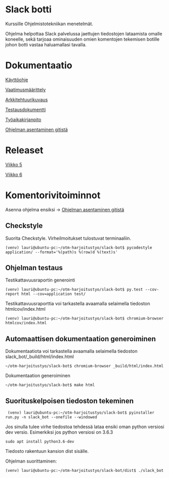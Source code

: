 # Slack botti

Kurssille Ohjelmistotekniikan menetelmät.

Ohjelma helpottaa Slack palvelussa jaettujen tiedostojen lataamista omalle koneelle, sekä tarjoaa ominaisuuden omien komentojen tekemisen botille johon botti vastaa haluamallasi tavalla.

# Dokumentaatio 

[Käyttöohje](/dokumentaatio/kayttoohje.md)

[Vaatimusmäärittely](/dokumentaatio/vaatimusmaarittely.md)

[Arkkitehtuurikuvaus](/dokumentaatio/arkkitehtuuri.md)

[Testausdokumentti](/dokumentaatio/testaus.md)

[Työaikakirjanpito](/dokumentaatio/tyoaikakirjanpito.md)

[Ohjelman asentaminen gitistä](/dokumentaatio/asentaminen.md)

# Releaset

[Viikko 5](https://github.com/laurivaananen/otm-harjoitustyo/releases/tag/viikko5)

[Viikko 6](https://github.com/laurivaananen/otm-harjoitustyo/releases/tag/viikko6)

# Komentorivitoiminnot

Asenna ohjelma ensiksi -> [Ohjelman asentaminen gitistä](/dokumentaatio/asentaminen.md)

## Checkstyle

Suorita Checkstyle. Virheilmoitukset tulostuvat terminaaliin.

` (venv) lauri@ubuntu-pc:~/otm-harjoitustyo/slack-bot$ pycodestyle application/ --format='%(path)s %(row)d %(text)s' `

## Ohjelman testaus

Testikattavuusraportin generointi

` (venv) lauri@ubuntu-pc:~/otm-harjoitustyo/slack-bot$ py.test --cov-report html --cov=application test/ `

Testikattavuusraporttia voi tarkastella avaamalla selaimella  tiedoston htmlcov/index.html

` (venv) lauri@ubuntu-pc:~/otm-harjoitustyo/slack-bot$ chromium-browser htmlcov/index.html `

## Automaattisen dokumentaation generoiminen

Dokumentaatiota voi tarkastella avaamalla selaimella tiedoston slack_bot/_build/html/index.html

`~/otm-harjoitustyo/slack-bot$ chromium-browser _build/html/index.html`

Dokumentaation generoiminen

`~/otm-harjoitustyo/slack-bot$ make html`

## Suorituskelpoisen tiedoston tekeminen

` (venv) lauri@ubuntu-pc:~/otm-harjoitustyo/slack-bot$ pyinstaller run.py -n slack_bot --onefile --windowed`

Jos sinulla tulee virhe tiedostoa tehdessä lataa ensiki oman python versiosi dev versio.
Esimerkiksi jos python versiosi on 3.6.3

`sudo apt install python3.6-dev`

Tiedosto rakentuun kansion dist sisälle.

Ohjelman suorittaminen:

` (venv) lauri@ubuntu-pc:~/otm-harjoitustyo/slack-bot/dist$ ./slack_bot `
